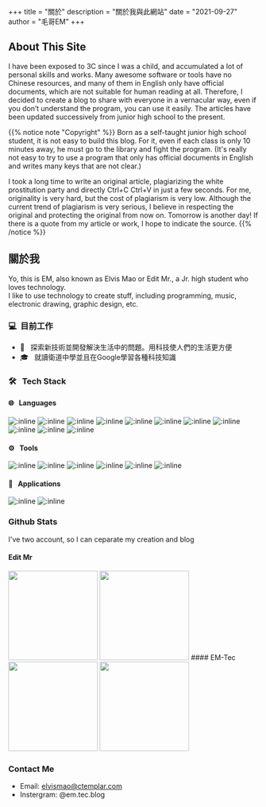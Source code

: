 +++
title = "關於"
description = "關於我與此網站"
date = "2021-09-27"
author = "毛哥EM"
+++
## About This Site

I have been exposed to 3C since I was a child, and accumulated a lot of personal skills and works. Many awesome software or tools have no Chinese resources, and many of them in English only have official documents, which are not suitable for human reading at all. Therefore, I decided to create a blog to share with everyone in a vernacular way, even if you don’t understand the program, you can use it easily. The articles have been updated successively from junior high school to the present.

{{% notice note "Copyright" %}}
Born as a self-taught junior high school student, it is not easy to build this blog. For it, even if each class is only 10 minutes away, he must go to the library and fight the program. (It's really not easy to try to use a program that only has official documents in English and writes many keys that are not clear.)

I took a long time to write an original article, plagiarizing the white prostitution party and directly Ctrl+C Ctrl+V in just a few seconds. For me, originality is very hard, but the cost of plagiarism is very low. Although the current trend of plagiarism is very serious, I believe in respecting the original and protecting the original from now on. Tomorrow is another day! If there is a quote from my article or work, I hope to indicate the source.
{{% /notice %}}

## 關於我


Yo, this is EM, also known as Elvis Mao or Edit Mr., a Jr. high student who loves technology. <br />
I like to use technology to create stuff, including programming, music, electronic drawing, graphic design, etc.

### 💻 &nbsp;目前工作

- 🤔 &nbsp; 探索新技術並開發解決生活中的問題。用科技使人們的生活更方便
- 🎓 &nbsp; 就讀衛道中學並且在Google學習各種科技知識

### 🛠 &nbsp; Tech Stack

#### 🌐 &nbsp; Languages

  ![:inline](https://img.shields.io/badge/-HTML-333333?style=flat&logo=HTML5)
  ![:inline](https://img.shields.io/badge/-CSS-333333?style=flat&logo=CSS3&logoColor=1572B6)
  ![:inline](https://img.shields.io/badge/-JavaScript-333333?style=flat&logo=javascript)
  ![:inline](https://img.shields.io/badge/-Node.js-333333?style=flat&logo=node.js)
  ![:inline](https://img.shields.io/badge/-ReactTypeScript-333333?style=flat&logo=typescript)
  ![:inline](https://img.shields.io/badge/-Discord.js-333333?style=flat&logo=discord.js)
  ![:inline](https://img.shields.io/badge/-PHP-333333?style=flat&logo=php)
  ![:inline](https://img.shields.io/badge/-C++-333333?style=flat&logo=C)
  ![:inline](https://img.shields.io/badge/-C%23-333333?style=flat&logo=c#)
  ![:inline](https://img.shields.io/badge/-Markdown-333333?style=flat&logo=markdown)
  ![:inline](https://img.shields.io/badge/-Go-333333?style=flat&logo=go)

#### ⚙️ &nbsp; Tools

  ![:inline](https://img.shields.io/badge/-Git-333333?style=flat&logo=git)
  ![:inline](https://img.shields.io/badge/-GitHub-333333?style=flat&logo=github)
  ![:inline](https://img.shields.io/badge/-Heroku-333333?style=flat&logo=heroku)
  ![:inline](https://img.shields.io/badge/-Google_Cloud_Platform-333333?style=flat&logo=google-cloud)
  ![:inline](https://img.shields.io/badge/-WordPress-333333?style=flat&logo=wordpress)
  ![:inline](https://img.shields.io/badge/-Termux-333333?style=flat&logo=termux)

#### 🔧 &nbsp; Applications

  ![:inline](https://img.shields.io/badge/-Visual%20Studio%20Code-333333?style=flat&logo=visual-studio-code&logoColor=007ACC)
  ![:inline](https://img.shields.io/badge/-Sublime%20Text-333333?style=flat&logo=sublime-text)

### Github Stats

I've two account, so I can ceparate my creation and blog

#### Edit Mr

  <img height="180em" src="https://github-readme-stats.vercel.app/api?username=Edit-Mr&show_icons=true&theme=radical" />
  <img height="180em" src="https://github-readme-stats-eight-theta.vercel.app/api/top-langs/?username=Edit-Mr&theme=radical&layout=compact&exclude_lang=java+r" />
#### EM-Tec
  <img height="180em" src="https://github-readme-stats.vercel.app/api?username=EM-Tec&show_icons=true&theme=radical" />
  <img height="180em" src="https://github-readme-stats-eight-theta.vercel.app/api/top-langs/?username=EM-Tec&theme=radical&layout=compact&exclude_lang=java+r" />
  
### Contact Me

- Email: elvismao@ctemplar.com
- Instergram: @em.tec.blog

